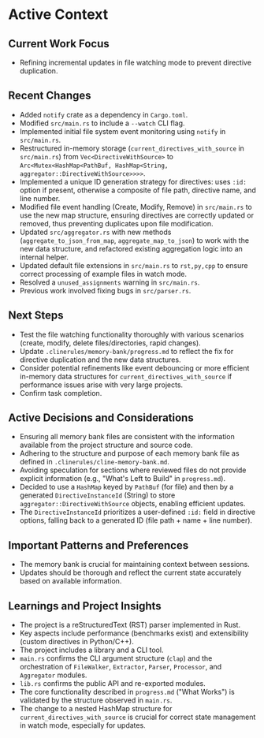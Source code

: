 # Active Context

## Current Work Focus

- Refining incremental updates in file watching mode to prevent directive duplication.

## Recent Changes

- Added `notify` crate as a dependency in `Cargo.toml`.
- Modified `src/main.rs` to include a `--watch` CLI flag.
- Implemented initial file system event monitoring using `notify` in `src/main.rs`.
- Restructured in-memory storage (`current_directives_with_source` in `src/main.rs`) from `Vec<DirectiveWithSource>` to `Arc<Mutex<HashMap<PathBuf, HashMap<String, aggregator::DirectiveWithSource>>>>`.
- Implemented a unique ID generation strategy for directives: uses `:id:` option if present, otherwise a composite of file path, directive name, and line number.
- Modified file event handling (Create, Modify, Remove) in `src/main.rs` to use the new map structure, ensuring directives are correctly updated or removed, thus preventing duplicates upon file modification.
- Updated `src/aggregator.rs` with new methods (`aggregate_to_json_from_map`, `aggregate_map_to_json`) to work with the new data structure, and refactored existing aggregation logic into an internal helper.
- Updated default file extensions in `src/main.rs` to `rst,py,cpp` to ensure correct processing of example files in watch mode.
- Resolved a `unused_assignments` warning in `src/main.rs`.
- Previous work involved fixing bugs in `src/parser.rs`.

## Next Steps

- Test the file watching functionality thoroughly with various scenarios (create, modify, delete files/directories, rapid changes).
- Update `.clinerules/memory-bank/progress.md` to reflect the fix for directive duplication and the new data structures.
- Consider potential refinements like event debouncing or more efficient in-memory data structures for `current_directives_with_source` if performance issues arise with very large projects.
- Confirm task completion.

## Active Decisions and Considerations

- Ensuring all memory bank files are consistent with the information available from the project structure and source code.
- Adhering to the structure and purpose of each memory bank file as defined in `.clinerules/cline-memory-bank.md`.
- Avoiding speculation for sections where reviewed files do not provide explicit information (e.g., "What's Left to Build" in `progress.md`).
- Decided to use a `HashMap` keyed by `PathBuf` (for file) and then by a generated `DirectiveInstanceId` (String) to store `aggregator::DirectiveWithSource` objects, enabling efficient updates.
- The `DirectiveInstanceId` prioritizes a user-defined `:id:` field in directive options, falling back to a generated ID (file path + name + line number).

## Important Patterns and Preferences

- The memory bank is crucial for maintaining context between sessions.
- Updates should be thorough and reflect the current state accurately based on available information.

## Learnings and Project Insights

- The project is a reStructuredText (RST) parser implemented in Rust.
- Key aspects include performance (benchmarks exist) and extensibility (custom directives in Python/C++).
- The project includes a library and a CLI tool.
- `main.rs` confirms the CLI argument structure (`clap`) and the orchestration of `FileWalker`, `Extractor`, `Parser`, `Processor`, and `Aggregator` modules.
- `lib.rs` confirms the public API and re-exported modules.
- The core functionality described in `progress.md` ("What Works") is validated by the structure observed in `main.rs`.
- The change to a nested HashMap structure for `current_directives_with_source` is crucial for correct state management in watch mode, especially for updates.
